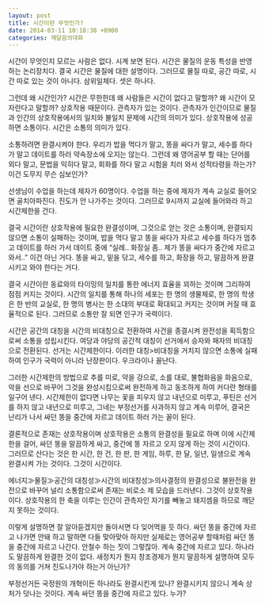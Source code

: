 ```yaml
---
layout: post
title: 시간이란 무엇인가?
date: 2014-03-11 10:10:38 +0900
categories: 깨달음의대화
---
```

시간이 무엇인지 모르는 사람은 없다. 시계 보면 된다. 시간은 물질의 운동 특성을 반영하는 논리장치다. 결국 시간은 물질에 대한 설명이다. 그러므로 물질 따로, 공간 따로, 시간 따로 있는 것이 아니다. 삼위일체다. 셋은 하나다.

  


그런데 왜 시간인가? 시간은 무한한데 왜 사람들은 시간이 없다고 말할까? 왜 시간이 모자란다고 말할까? 상호작용 때문이다. 관측자가 있는 것이다. 관측자가 인간이므로 물질과 인간의 상호작용에서의 일치와 불일치 문제에 시간의 의미가 있다. 상호작용에 성공하면 소통이다. 시간은 소통의 의미가 있다. 

  


소통하려면 완결시켜야 한다. 우리가 밥을 먹다가 말고, 똥을 싸다가 말고, 세수를 하다가 말고 데이트를 하러 약속장소에 오지는 않는다. 그런데 왜 영어공부 할 때는 단어를 외다 말고, 문법을 익히다 말고, 회화를 하다 말고 시험을 치러 와서 성적타령을 하는가? 이건 도무지 무슨 심보인가? 

  


선생님이 수업을 하는데 제자가 60명이다. 수업을 하는 중에 제자가 계속 교실로 들어오면 골치아파진다. 진도가 안 나가주는 것이다. 그러므로 9시까지 교실에 들어와라 하고 시간제한을 건다. 

  


결국 시간이란 상호작용에 필요한 완결성이며, 그것으로 얻는 것은 소통이며, 완결되지 않으면 소통이 실패하는 것이며, 밥을 먹다 말고 똥을 싸다가 자르고 세수를 하다가 멈추고 데이트를 하러 가서 데이트 중에 “실례.. 화장실 좀.. 제가 똥을 싸다가 중간에 자르고 와서..” 이건 아닌 거다. 똥을 싸고, 밑을 닦고, 세수를 하고, 화장을 하고, 말끔하게 완결시키고 와야 한다는 거다. 

  


결국 시간이란 동료와의 타이밍의 일치를 통한 에너지 효율을 꾀하는 것이며 그리하여 점점 커지는 것이다. 시간의 일치를 통해 하나의 세포는 한 명의 생물체로, 한 명의 학생은 한 반의 교실로, 한 명의 병사는 한 소대의 부대로 확대되고 커지는 것이며 커질 때 효율적으로 된다. 그러므로 소통만 잘 되면 인구가 국력이다. 

  


시간은 공간의 대칭을 시간의 비대칭으로 전환하여 사건을 종결시켜 완전성을 획득함으로써 소통을 성립시킨다. 여당과 야당의 공간적 대칭이 선거에서 승자와 패자의 비대칭으로 전환된다. 선거는 시간제한이다. 이러한 대칭>비대칭을 거치지 않으면 소통에 실패하여 인구가 국력이 아니라 난장판이다. 우크라이나 꼴난다.

  


그러한 시간제한의 방법으로 추를 미로, 약을 강으로, 소를 대로, 불협화음을 화음으로, 악을 선으로 바꾸어 그것을 완성시킴으로써 완전하게 하고 동조하게 하여 커다란 형태를 일구어 낸다. 시간제한이 없다면 나무는 꽃을 피우지 않고 내년으로 미루고, 푸틴은 선거를 하지 않고 내년으로 미루고, 그네는 부정선거를 사과하지 않고 계속 미루어, 결국은 난리가 나서 싸던 똥을 중간에 자르고 데이트 하러 가는 꼴이 된다. 

  


결론적으로 존재는 상호작용이며 상호작용은 소통의 완결성을 필요로 하며 이에 시간제한을 걸어, 싸던 똥을 말끔하게 싸고, 중간에 똥 자르고 오지 않게 하는 것이 시간이다. 그러므로 산다는 것은 한 시간, 한 건, 한 판, 한 게임, 하루, 한 달, 일년, 일생으로 계속 완결시켜 가는 것이다. 그것이 시간이다. 

  


에너지≫물질≫공간의 대칭성≫시간의 비대칭성≫의사결정의 완결성으로 불완전을 완전으로 바꾸어 널리 소통함으로써 존재는 비로소 제 모습을 드러낸다. 그것이 상호작용이다. 상호작용의 한 축을 이루는 인간이 관측자인 자기를 빼놓고 돼지셈을 하므로 깨닫지 못하는 것이다. 

  


이렇게 설명하면 잘 알아듣겠지만 돌아서면 다 잊어먹을 듯 하다. 싸던 똥을 중간에 자르고 나가면 안돼 하고 말하면 다들 맞아맞아 하지만 실제로는 영어공부 할때처럼 싸던 똥을 중간에 자르고 나간다. 안철수 하는 짓이 그렇잖아. 계속 중간에 자르고 있다. 하나라도 말끔하게 완결한 것이 없다. 새정치가 뭔지 창조경제가 뭔지 말끔하게 설명하여 모두의 동의를 거쳐 진도나가야 하는거 아닌가? 

  


부정선거든 국정원의 개혁이든 하나라도 완결시킨게 있나? 완결시키지 않으니 계속 상처가 덧나는 것이다. 계속 싸던 똥을 중간에 자르고 있다. 누가?
